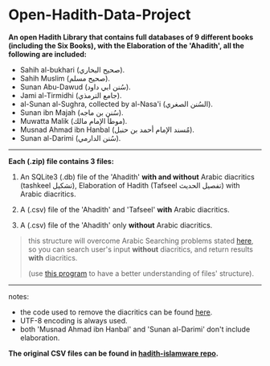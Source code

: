 # Open-Hadith-Data-Project
**An open Hadith Library that contains full databases of 9 different books (including the Six Books), with the Elaboration of the 'Ahadith', all the following are included:**

 - Sahih al-bukhari (صحيح البخاري).
 - Sahih Muslim (صحيح مسلم).
 - Sunan Abu-Dawud (سُنن ابي داود).
 - Jami al-Tirmidhi (جامع الترمذي).
 - al-Sunan al-Sughra, collected by al-Nasa'i (السُنن الصغري).
 - Sunan ibn Majah (سُنن بن ماجه).
 - Muwatta Malik (موطأ الإمام مالك).
 - Musnad Ahmad ibn Hanbal (مُسند الإمام أحمد بن حنبل).
 - Sunan al-Darimi (سُنن الدارمي).


----------


**Each (.zip) file contains 3 files:**

 1. An SQLite3 (.db) file of the 'Ahadith' **with and without** Arabic diacritics (tashkeel تشكيل),
 Elaboration of Hadith (Tafseel  تفصيل الحديث) with Arabic diacritics.
 
 2. A (.csv) file of the 'Ahadith' and 'Tafseel' **with** Arabic diacritics.
 3. A (.csv) file of the 'Ahadith' only **without** Arabic diacritics.
 
 >  this structure will overcome Arabic Searching problems stated
> [here](http://safe.phpclasses.net/browse/view/html/file/12751/name/readme.html), so you can search user's input **without** diacritics, and return results **with** diacritics.
> 
 >(use [this program](http://sqlitebrowser.org/) to have a better understanding of files' structure).


----------


notes:

 - the code used to remove the diacritics can be found [here](https://gist.github.com/mhashim6/7d96f7ea274c9eb7e509798a332d78ac).
 - UTF-8 encoding is always used.
 - both 'Musnad Ahmad ibn Hanbal' and 'Sunan al-Darimi' don't include elaboration.

**The original CSV files can be found in [hadith-islamware repo](https://github.com/ceefour/hadith-islamware).**

